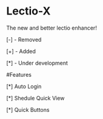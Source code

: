 # Lectio-X
The new and better lectio enhancer!

[-] - Removed

[+] - Added

[*] - Under development

#Features

[*] Auto Login

[*] Shedule Quick View

[*] Quick Buttons
